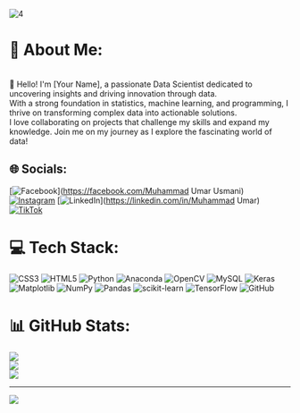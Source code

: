 
![4](https://github.com/user-attachments/assets/c1aa49db-0c6a-4b3f-b223-7087a3a521e2)

# 💫 About Me:
<br>👋 Hello! I'm [Your Name], a passionate Data Scientist dedicated to uncovering insights and driving innovation through data.<br> With a strong foundation in statistics, machine learning, and programming, I thrive on transforming complex data into actionable solutions. <br>I love collaborating on projects that challenge my skills and expand my knowledge. Join me on my journey as I explore the fascinating world of data!


## 🌐 Socials:
[![Facebook](https://img.shields.io/badge/Facebook-%231877F2.svg?logo=Facebook&logoColor=white)](https://facebook.com/Muhammad Umar Usmani) [![Instagram](https://img.shields.io/badge/Instagram-%23E4405F.svg?logo=Instagram&logoColor=white)](https://instagram.com/Osmanis_here) [![LinkedIn](https://img.shields.io/badge/LinkedIn-%230077B5.svg?logo=linkedin&logoColor=white)](https://linkedin.com/in/Muhammad Umar) [![TikTok](https://img.shields.io/badge/TikTok-%23000000.svg?logo=TikTok&logoColor=white)](https://tiktok.com/@Umar_Usmani) 

# 💻 Tech Stack:
![CSS3](https://img.shields.io/badge/css3-%231572B6.svg?style=flat&logo=css3&logoColor=white) ![HTML5](https://img.shields.io/badge/html5-%23E34F26.svg?style=flat&logo=html5&logoColor=white) ![Python](https://img.shields.io/badge/python-3670A0?style=flat&logo=python&logoColor=ffdd54) ![Anaconda](https://img.shields.io/badge/Anaconda-%2344A833.svg?style=flat&logo=anaconda&logoColor=white) ![OpenCV](https://img.shields.io/badge/opencv-%23white.svg?style=flat&logo=opencv&logoColor=white) ![MySQL](https://img.shields.io/badge/mysql-4479A1.svg?style=flat&logo=mysql&logoColor=white) ![Keras](https://img.shields.io/badge/Keras-%23D00000.svg?style=flat&logo=Keras&logoColor=white) ![Matplotlib](https://img.shields.io/badge/Matplotlib-%23ffffff.svg?style=flat&logo=Matplotlib&logoColor=black) ![NumPy](https://img.shields.io/badge/numpy-%23013243.svg?style=flat&logo=numpy&logoColor=white) ![Pandas](https://img.shields.io/badge/pandas-%23150458.svg?style=flat&logo=pandas&logoColor=white) ![scikit-learn](https://img.shields.io/badge/scikit--learn-%23F7931E.svg?style=flat&logo=scikit-learn&logoColor=white) ![TensorFlow](https://img.shields.io/badge/TensorFlow-%23FF6F00.svg?style=flat&logo=TensorFlow&logoColor=white) ![GitHub](https://img.shields.io/badge/github-%23121011.svg?style=flat&logo=github&logoColor=white)
# 📊 GitHub Stats:
![](https://github-readme-stats.vercel.app/api?username=Muhammad-Umar-7&theme=ambient_gradient&hide_border=false&include_all_commits=true&count_private=true)<br/>
![](https://github-readme-streak-stats.herokuapp.com/?user=Muhammad-Umar-7&theme=ambient_gradient&hide_border=false)<br/>
![](https://github-readme-stats.vercel.app/api/top-langs/?username=Muhammad-Umar-7&theme=ambient_gradient&hide_border=false&include_all_commits=true&count_private=true&layout=compact)

---
[![](https://visitcount.itsvg.in/api?id=Muhammad-Umar-7&icon=6&color=0)](https://visitcount.itsvg.in)

<!-- Proudly created with GPRM ( https://gprm.itsvg.in ) -->
